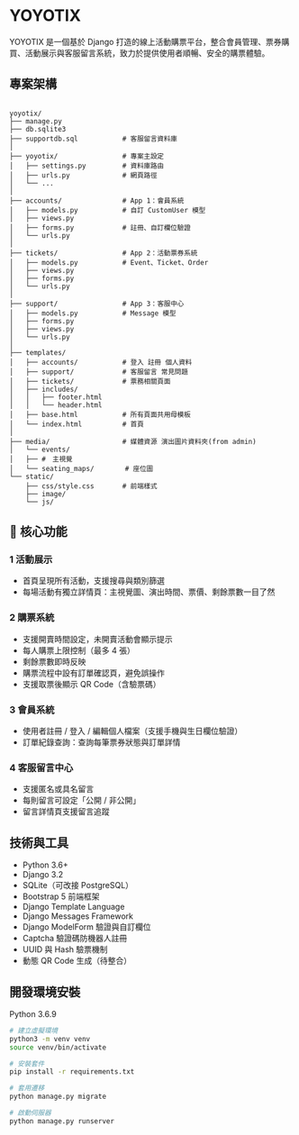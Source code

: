 # YOYOTIX 

YOYOTIX 是一個基於 Django 打造的線上活動購票平台，整合會員管理、票券購買、活動展示與客服留言系統，致力於提供使用者順暢、安全的購票體驗。

## 專案架構

```

yoyotix/
├── manage.py
├── db.sqlite3
├── supportdb.sql 			# 客服留言資料庫
│
├── yoyotix/                # 專案主設定
│   ├── settings.py         # 資料庫路由
│   ├── urls.py             # 網頁路徑
│   └── ...
│
├── accounts/               # App 1：會員系統
│   ├── models.py           # 自訂 CustomUser 模型
│   ├── views.py
│   ├── forms.py            # 註冊、自訂欄位驗證
│   └── urls.py
│
├── tickets/                # App 2：活動票券系統
│   ├── models.py           # Event、Ticket、Order
│   ├── views.py
│   ├── forms.py
│   └── urls.py
│
├── support/                # App 3：客服中心
│   ├── models.py           # Message 模型
│   ├── forms.py
│   ├── views.py
│   └── urls.py
│
├── templates/
│	├── accounts/ 			# 登入 註冊 個人資料
│	├── support/ 			# 客服留言 常見問題
│	├── tickets/ 			# 票務相關頁面
│	├── includes/
│	│	├── footer.html
│	│	└── header.html
│	├── base.html 			# 所有頁面共用母模板
│	└── index.html 			# 首頁
│
├── media/ 					# 媒體資源 演出圖片資料夾(from admin)
│	└── events/
│	├── #　主視覺
│	└── seating_maps/　		# 座位圖
└── static/
   	├── css/style.css       # 前端樣式
   	├── image/
	└── js/

````

## 🔧 核心功能

### 1️ 活動展示
- 首頁呈現所有活動，支援搜尋與類別篩選
- 每場活動有獨立詳情頁：主視覺圖、演出時間、票價、剩餘票數一目了然

### 2️ 購票系統
- 支援開賣時間設定，未開賣活動會顯示提示
- 每人購票上限控制（最多 4 張）
- 剩餘票數即時反映
- 購票流程中設有訂單確認頁，避免誤操作
- 支援取票後顯示 QR Code（含驗票碼）

### 3️ 會員系統
- 使用者註冊 / 登入 / 編輯個人檔案（支援手機與生日欄位驗證）
- 訂單紀錄查詢：查詢每筆票券狀態與訂單詳情

### 4️ 客服留言中心
- 支援匿名或具名留言
- 每則留言可設定「公開 / 非公開」
- 留言詳情頁支援留言追蹤

##  技術與工具

- Python 3.6+
- Django 3.2
- SQLite（可改接 PostgreSQL）
- Bootstrap 5 前端框架
- Django Template Language
- Django Messages Framework
- Django ModelForm 驗證與自訂欄位
- Captcha 驗證碼防機器人註冊
- UUID 與 Hash 驗票機制
- 動態 QR Code 生成（待整合）

## 開發環境安裝
Python 3.6.9

```bash
# 建立虛擬環境
python3 -m venv venv
source venv/bin/activate

# 安裝套件
pip install -r requirements.txt

# 套用遷移
python manage.py migrate

# 啟動伺服器
python manage.py runserver
````

